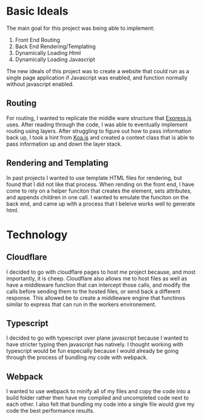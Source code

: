 # Basic Ideals

The main goal for this project was being able to implement:
1) Front End Routing
2) Back End Rendering/Templating
4) Dynamically Loading Html
3) Dynamically Loading Javascript

The new ideals of this project was to create a website that could run as a single page application if Javascript was enabled, and function normally without javascript enabled.

## Routing
For routing, I wanted to replicate the middle ware structure that [Express.js](https://github.com/expressjs/express) uses. After reading through the code, I was able to eventually implement routing using layers. After struggling to figure out how to pass information back up, I took a hint from [Koa.js](https://github.com/koajs) and created a context class that is able to pass information up and down the layer stack.

## Rendering and Templating

In past projects I wanted to use template HTML files for rendering, but found that I did not like that process.  When rending on the front end, I have come to rely on a helper funciton that creates the element, sets attributes, and appends children in one call. I wanted to emulate the funciton on the back end, and came up with a process that I beleive works well to generate html.

# Technology
## Cloudflare
I decided to go with cloudflare pages to host me project because, and most importantly, it is cheep.  Cloudflare also allows me to host files as well as have a middleware function that can intercept those calls, and modify the calls before sending them to the hosted files, or send back a different response.  This allowed be to create a middleware engine that functinos similar to express that can run in the workers environement.

## Typescript
I decided to go with typescript over plane javascript because I wanted to have stricter typing then javascript has natively.  I thought working with typescript would be fun especially because I would already be going through the process of bundling my code with webpack.

## Webpack
I wanted to use webpack to minify all of my files and copy the code into a build folder rather then have my compiled and uncompleted code next to each other.  I also felt that bundling my code into a single file would give my code the best performance results. 